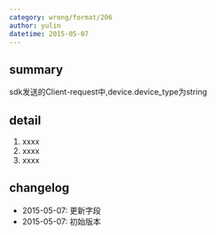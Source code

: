 ```yaml
---
category: wrong/format/206
author: yulin
datetime: 2015-05-07
---
```


## summary

sdk发送的Client-request中,device.device_type为string

## detail

1. xxxx
1. xxxx
1. xxxx

## changelog

- 2015-05-07: 更新字段
- 2015-05-07: 初始版本